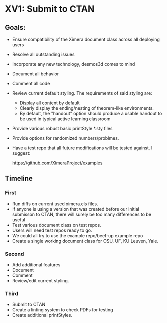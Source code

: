 # XV1: Submit to CTAN 

## Goals: 
* Ensure compatibility of the Ximera document class across all deploying users 
* Resolve all outstanding issues 
* Incorporate any new technology, desmos3d comes to mind 
* Document all behavior 
* Comment all code 
* Review current default styling. The requirements of said styling are:  
  * Display all content by default 
  * Clearly display the ending/nesting of theorem-like environments.  
  * By default,  the "handout" option should produce  a usable handout to be used in typical active learning classroom 
* Provide various robust basic printStyle *.sty files 
* Provide options for randomized numbers/problmes.
* Have a test repo that all future modifications will be tested against. I suggest:  

    https://github.com/XimeraProject/examples 

 

## Timeline 

### First 
* Run diffs on current used ximera.cls files. 
* If anyone is using a version that was created before our initial submisson to CTAN, there will surely be too many differences to be useful 
* Test various document class on test repos.  
* Users will need test repos ready to go. 
* We could all try to use the example repo/beef-up example repo 
* Create a single working document class for OSU, UF, KU Leuven, Yale. 

### Second 
* Add additional features 
* Document 
* Comment 
* Review/edit current styling. 

### Third 
* Submit to CTAN 
* Create a linting system to check PDFs for testing 
* Create additional printStyles.  

